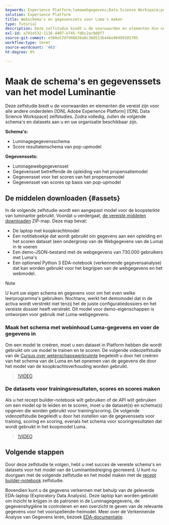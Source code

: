 ```yaml
---
keywords: Experience Platform;lumawebgegevens;Data Science Workspace;populaire onderwerpen;recepten;demo-gegevens;demo-webgegevens;lumagegevens
solution: Experience Platform
title: Webschema's en gegevenssets voor Luma's maken
type: Tutorial
description: Deze zelfstudie biedt u de voorwaarden en elementen die vereist zijn voor het Luma-model voor de demo-eigenschappen.
exl-id: a791e532-1116-4407-b745-fd6c2ac0d8f7
source-git-commit: e300e57df998836a8c388511b446e90499185705
workflow-type: tm+mt
source-wordcount: '463'
ht-degree: 0%

---
```


# Maak de schema&#39;s en gegevenssets van het model Luminantie

Deze zelfstudie biedt u de voorwaarden en elementen die vereist zijn voor alle andere onderdelen [!DNL Adobe Experience Platform] [!DNL Data Science Workspace] zelfstudies. Zodra volledig, zullen de volgende schema&#39;s en datasets aan u en uw organisatie beschikbaar zijn.

**Schema&#39;s:**

- Luminagegegevensschema
- Score resultatenschema van pop-upmodel

**Gegevenssets:**

- Luminagewebgegevensset
- Gegevensset betreffende de opleiding van het propensatiemodel
- Gegevensset voor het scoren van het propensemodel
- Gegevensset van scores op basis van pop-upmodel

## De middelen downloaden {#assets}

In de volgende zelfstudie wordt een aangepast model voor de koopsterkte van luminantie gebruikt. Voordat u verdergaat, [de vereiste middelen downloaden](https://experienceleague.adobe.com/docs/platform-learn/assets/DSW-course-sample-assets.zip) ZIP-map. Deze map bevat:

- De laptop met koopkrachtmodel
- Een notitieboekje dat wordt gebruikt om gegevens aan een opleiding en het scoren dataset (een ondergroep van de Webgegevens van de Luma) in te voeren
- Een demo-JSON-bestand met de webgegevens van 730.000 gebruikers met Luma&#39;s
- Een optioneel Python 3 EDA-notebook (verkennende gegevensanalyse) dat kan worden gebruikt voor het begrijpen van de webgegevens en het webmodel.

>[!NOTE]
>
> U kunt uw eigen schema en gegevens voor om het even welke leerprogramma&#39;s gebruiken. Nochtans, werkt het demomodel dat in de activa wordt verstrekt niet tenzij het de juiste configuratiedossiers en het vereiste dossier heeft verstrekt. Dit model voor demo-eigenschappen is ontworpen voor gebruik met Luma-webgegevens.

### Maak het schema met webinhoud Luma-gegevens en voer de gegevens in

Om een model te creëren, moet u een dataset in Platform hebben die wordt gebruikt om uw model te trainen en te scoren. De volgende videozelfstudie van de [Cursus over wetenschapswerkruimte](https://experienceleague.adobe.com/?recommended=ExperiencePlatform-U-1-2021.1.dsw) begeleidt u door het creëren van het schema van de Luma en het opnemen van de gegevens die door het model van de koopkrachtsverhouding worden gebruikt.

>[!VIDEO](https://video.tv.adobe.com/v/333312)

### De datasets voor trainingsresultaten, scores en scores maken

Als u het recept builder-notebook wilt gebruiken of de API wilt gebruiken om een model op te leiden en te scoren, moet u de dataset(s) en schema(s) opgeven die worden gebruikt voor training/scoring. De volgende videozelfstudie begeleidt u door het instellen van de gegevenssets voor training, scoring en scoring, evenals het schema voor scoringresultaten dat wordt gebruikt in het koopmodel Luma.

>[!VIDEO](https://video.tv.adobe.com/v/333426)

## Volgende stappen

Door deze zelfstudie te volgen, hebt u met succes de vereiste schema&#39;s en datasets voor het model van de Luminantiedreiging gecreeerd. U kunt nu doorgaan met de volgende zelfstudie en het model maken met de [recept builder-notebook](../jupyterlab/create-a-model.md) zelfstudie.

Bovendien kunt u de gegevens verkennen met behulp van de geleverde EDA-laptop (Exploratory Data Analysis). Deze laptop kan worden gebruikt om inzicht te krijgen in de patronen in de Luminagegegevens, de gegevenshygiëne te controleren en een overzicht te geven van de relevante gegevens voor het voorspellende-heimodel. Meer over de Verkennende Analyse van Gegevens leren, bezoek [EDA-documentatie](../jupyterlab/eda-notebook.md).
